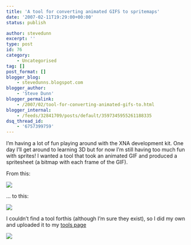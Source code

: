 ```yaml
---
title: 'A tool for converting animated GIFS to spritemaps'
date: '2007-02-11T19:29:00+00:00'
status: publish

author: stevedunn
excerpt: ''
type: post
id: 76
category:
    - Uncategorised
tag: []
post_format: []
blogger_blog:
    - stevedunns.blogspot.com
blogger_author:
    - 'Steve Dunn'
blogger_permalink:
    - /2007/02/tool-for-converting-animated-gifs-to.html
blogger_internal:
    - /feeds/32841709/posts/default/3597345955261188335
dsq_thread_id:
    - '6757399759'
---
```

I’m having a lot of fun playing around with the XNA development kit. One day I’ll get around to learning 3D but for now I’m still having too much fun with sprites! I wanted a tool that took an animated GIF and produced a spritesheet (a bitmap with each frame of the GIF).

From this:

![](https://1006942498667707091-a-1802744773732722657-s-sites.googlegroups.com/site/stevedunns/TestImage2.gif?attachauth=ANoY7crAPox1-gfdl8n5YTrpiuspOYKA8vYDRwytIDkAppW-d4UN7Dt3JSmEPQYtivw6-cNfkbMTfW7qjUoLFlrV_-l7JDcRX3cezrS1_epq5X2pnefaYOych9BAyhKplfW_PPhwIlxWXAxP4hjNfi6PVqOCA574xHluTp0dzTUr7YfiVZpixvRkEUdji0TRW8NguYDxcycK&attredirects=0)

… to this:

![](https://sites.google.com/site/stevedunns/prisoner-full.jpg)

I couldn’t find a tool forthis (although I’m sure they exist), so I did my own and uploaded it to my [tools page](http://dunnhq.com/tools "Steve Dunn's Tools")

![](https://sites.google.com/site/stevedunns/GifToSpriteMapShot-full.jpg)